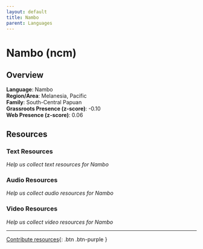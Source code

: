 ```yaml
---
layout: default
title: Nambo
parent: Languages
---
```


# Nambo (ncm)

## Overview

**Language**: Nambo  
**Region/Area**: Melanesia, Pacific  
**Family**: South-Central Papuan  
**Grassroots Presence (z-score)**: -0.10  
**Web Presence (z-score)**: 0.06  

## Resources

### Text Resources
*Help us collect text resources for Nambo*

### Audio Resources
*Help us collect audio resources for Nambo*

### Video Resources
*Help us collect video resources for Nambo*

---

[Contribute resources](https://forms.office.com/e/1SfLJx3u1r){: .btn .btn-purple }
